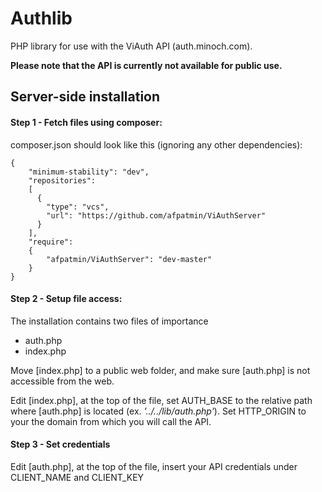 # Authlib
PHP library for use with the ViAuth API (auth.minoch.com).

**Please note that the API is currently not available for public use.** 

## Server-side installation

#### Step 1 - Fetch files using composer:
composer.json should look like this (ignoring any other dependencies): 
```
{
    "minimum-stability": "dev",
    "repositories":
    [
      {
        "type": "vcs",
        "url": "https://github.com/afpatmin/ViAuthServer"
      }
    ],
    "require": 
    {
        "afpatmin/ViAuthServer": "dev-master"
    }
}
```

#### Step 2 - Setup file access:
The installation contains two files of importance
* auth.php
* index.php

Move [index.php] to a public web folder, and make sure [auth.php] is not accessible 
from the web.

Edit [index.php], at the top of the file, set AUTH_BASE to the relative path where 
[auth.php] is located (ex. *'../../lib/auth.php'*). Set HTTP_ORIGIN to your the 
domain from which you will call the API.

#### Step 3 - Set credentials
Edit [auth.php], at the top of the file, insert your API credentials under CLIENT_NAME 
and CLIENT_KEY

 